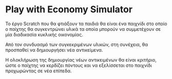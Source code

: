 # Play with Economy Simulator

Το έργο Scratch που θα φτιάξουν τα παιδιά θα είναι ένα παιχνίδι στο οποίο ο παίχτης θα συγκεντρώνει υλικά τα οποία μπορούν να συμμετέχουν σε μία διαδικασία κυκλικής οικονομίας.

Από τον συνδυασμό των συγκεκριμένων υλικών, στη συνέχεια, θα προσπαθεί να δημιουργήσει νέα αντικείμενα.

Η ολοκλήρωση της δημιουργίας νέων αντικειμένων θα είναι κριτήριο, ώστε ο παίχτης να κερδίζει πόντους και να εξελίσσεται στο παιχνίδι προχωρώντας σε νέα επίπεδα.
